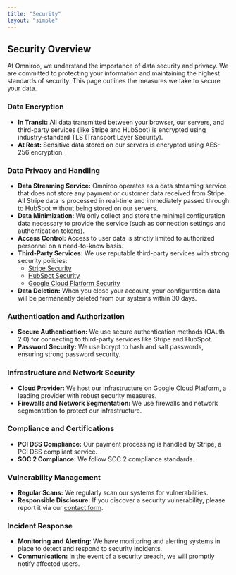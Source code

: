 ```yaml
---
title: "Security"
layout: "simple"
---
```


## Security Overview

At Omniroo, we understand the importance of data security and privacy. We are committed to protecting your information and maintaining the highest standards of security. This page outlines the measures we take to secure your data.

### Data Encryption

*   **In Transit:** All data transmitted between your browser, our servers, and third-party services (like Stripe and HubSpot) is encrypted using industry-standard TLS (Transport Layer Security).
*   **At Rest:** Sensitive data stored on our servers is encrypted using AES-256 encryption.

### Data Privacy and Handling

*   **Data Streaming Service:** Omniroo operates as a data streaming service that does not store any payment or customer data received from Stripe. All Stripe data is processed in real-time and immediately passed through to HubSpot without being stored on our servers.
*   **Data Minimization:** We only collect and store the minimal configuration data necessary to provide the service (such as connection settings and authentication tokens).
*   **Access Control:** Access to user data is strictly limited to authorized personnel on a need-to-know basis.
*   **Third-Party Services:** We use reputable third-party services with strong security policies:
    *   [Stripe Security](https://stripe.com/docs/security/stripe)
    *   [HubSpot Security](https://trust.hubspot.com/)
    *   [Google Cloud Platform Security](https://cloud.google.com/security)
*   **Data Deletion:** When you close your account, your configuration data will be permanently deleted from our systems within 30 days.

### Authentication and Authorization

*   **Secure Authentication:** We use secure authentication methods (OAuth 2.0) for connecting to third-party services like Stripe and HubSpot.
*   **Password Security:** We use bcrypt to hash and salt passwords, ensuring strong password security.

### Infrastructure and Network Security

*   **Cloud Provider:** We host our infrastructure on Google Cloud Platform, a leading provider with robust security measures.
*   **Firewalls and Network Segmentation:** We use firewalls and network segmentation to protect our infrastructure.

### Compliance and Certifications

*   **PCI DSS Compliance:** Our payment processing is handled by Stripe, a PCI DSS compliant service.
*   **SOC 2 Compliance:** We follow SOC 2 compliance standards.

### Vulnerability Management

*   **Regular Scans:** We regularly scan our systems for vulnerabilities.
*   **Responsible Disclosure:** If you discover a security vulnerability, please report it via our [contact form](/contact).

### Incident Response

*   **Monitoring and Alerting:** We have monitoring and alerting systems in place to detect and respond to security incidents.
*   **Communication:** In the event of a security breach, we will promptly notify affected users.
